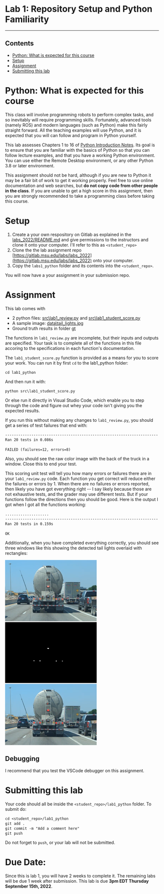 # Lab 1: Repository Setup and Python Familiarity

___
## Contents

* [Python: What is expected for this course](#python-what-is-expected-for-this-course)
* [Setup](#Setup)
* [Assignment](#Assignment)
* [Submitting this lab](#Submitting-this-lab)

# Python: What is expected for this course

This class will involve programming robots to perform complex tasks, and so inevitably will require programming skills. Fortunately, advanced tools (namely ROS) and modern languages (such as Python) make this fairly straight forward. All the teaching examples will use Python, and it is expected that you will can follow and program in Python yourself.

This lab assesses Chapters 1 to 16 of [Python Introduction Notes](https://github.com/dmorris0/python_intro/blob/main/README.md).  Its goal is to ensure that you are familiar with the basics of Python so that you can follow lecture examples, and that you have a working Python environment.  You can use either the Remote Desktop environment, or any other Python 3.8 or later environment.  

This assignment should not be hard, although if you are new to Python it may be a fair bit of work to get it working properly.  Feel free to use online documentation and web searches, but **do not copy code from other people in the class**.  If you are unable to get a high score in this assignment, then you are strongly recommended to take a programming class before taking this course. 

# Setup

1. Create a your own respository on Gitlab as explained in the [labs_2022/README.md](../README.md) and give permissions to the instructors and clone it onto your computer.  I'll refer to this as `<student_repo>`
2. Clone the the lab assignment repo [https://gitlab.msu.edu/labs/labs_2022](https://gitlab.msu.edu/labs/labs_2022) onto your computer.
3. Copy the `labs1_python` folder and its contents into the `<student_repo>`.  

You will now have a your assignment in your submission repo.

# Assignment

This lab comes with 
* 2 python files: [src\lab1_review.py](src/lab1_review.py) and [src\lab1_student_score.py](src/lab1_score.py)
* A sample image: [data\tail_lights.jpg](data/tail_lights.jpg)
* Ground truth results in folder [gt](gt)

The functions in `lab1_review.py` are incomplete, but their inputs and outputs are specified.  Your task is to complete all of the functions in this file accoring to the specifications in each function's documentation.  

The `lab1_student_score.py` function is provided as a means for you to score your work.  You can run it by first `cd` to the lab1_python folder:
```
cd lab1_python
```
And then run it with:
```python
python src\lab1_student_score.py
```
Or else run it directly in Visual Studio Code, which enable you to step through the code and figure out whey your code isn't giving you the expected results.

If you run this without making any changes to `lab1_review.py`, you should get a series of test failures that end with:
```
----------------------------------------------------------------------
Ran 20 tests in 0.086s

FAILED (failures=12, errors=8)
```
Also, you should see the raw color image with the back of the truck in a window.  Close this to end your test.

This scoring unit test will tell you how many errors or failures there are in your `lab1_review.py` code.  Each function you get correct will reduce either the failures or errors by 1.  When there are no failures or errors reported, then likely you have got everything right -- I say likely because those are not exhaustive tests, and the grader may use different tests.  But if your functions follow the directions then you should be good.  Here is the output I got when I got all the functions working:
```
....................
----------------------------------------------------------------------
Ran 20 tests in 0.159s

OK
```

Additionally, when you have completed everything correctly, you should see three windows like this showing the detected tail lights overlaid with rectangles:
<p align="left">
<img src="data/tail_lights.png" width="300">
<img src="gt/tail_lights_mask.png" width="300">
<img src="gt/tail_lights_rectangles.png" width="300">
</p>

## Debugging
I recommend that you test the VSCode debugger on this assignment. 

# Submitting this lab
Your code should all be inside the `<student_repo>/lab1_python` folder.  To submit do:
```
cd <student_repo>/lab1_python
git add .
git commit -m "Add a comment here"
git push
```
Do not forget to `push`, or your lab will not be submitted.

# Due Date:

Since this is lab 1, you will have 2 weeks to complete it.  The remaining labs will be due 1 week after submission.  This lab is due **3pm EDT Thursday September 15th, 2022**.
